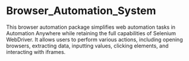 # Browser_Automation_System
 This browser automation package simplifies web automation tasks in Automation Anywhere while retaining the full capabilities of Selenium WebDriver. It allows users to perform various actions, including opening browsers, extracting data, inputting values, clicking elements, and interacting with iframes.
